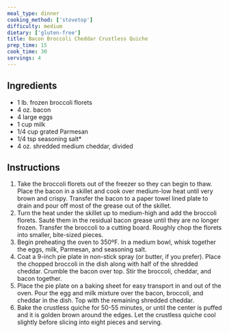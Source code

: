 ```yaml
---
meal_type: dinner
cooking_method: ['stovetop']
difficulty: medium
dietary: ['gluten-free']
title: Bacon Broccoli Cheddar Crustless Quiche
prep_time: 15
cook_time: 30
servings: 4
---
```


## Ingredients

- 1 lb. frozen broccoli florets
- 4 oz. bacon
- 4 large eggs
- 1 cup milk
- 1/4 cup grated Parmesan
- 1/4 tsp seasoning salt*
- 4 oz. shredded medium cheddar, divided

## Instructions

1. Take the broccoli florets out of the freezer so they can begin to thaw. Place the bacon in a skillet and cook over medium-low heat until very brown and crispy. Transfer the bacon to a paper towel lined plate to drain and pour off most of the grease out of the skillet.
2. Turn the heat under the skillet up to medium-high and add the broccoli florets. Sauté them in the residual bacon grease until they are no longer frozen. Transfer the broccoli to a cutting board. Roughly chop the florets into smaller, bite-sized pieces.
3. Begin preheating the oven to 350ºF. In a medium bowl, whisk together the eggs, milk, Parmesan, and seasoning salt.
4. Coat a 9-inch pie plate in non-stick spray (or butter, if you prefer). Place the chopped broccoli in the dish along with half of the shredded cheddar. Crumble the bacon over top. Stir the broccoli, cheddar, and bacon together.
5. Place the pie plate on a baking sheet for easy transport in and out of the oven. Pour the egg and milk mixture over the bacon, broccoli, and cheddar in the dish. Top with the remaining shredded cheddar.
6. Bake the crustless quiche for 50-55 minutes, or until the center is puffed and it is golden brown around the edges. Let the crustless quiche cool slightly before slicing into eight pieces and serving.
